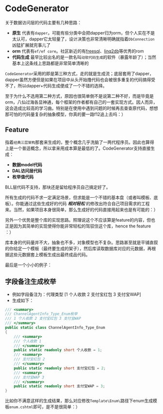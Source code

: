 # CodeGenerator
关于数据访问层的代码主要有几种思路：
- **原生**
  代表有`dapper`。可能有些分类中会把dapper归为orm，但个人实在不是太认可，dapper它太轻量了，设计决策也非常清晰明确就指着`DbConnection`凶猛扩展就完事儿了
- **orm**
  代表有`ef/ef core`。社区新近的有[freesql](https://github.com/dotnetcore/FreeSql)、[linq2db](https://github.com/linq2db/linq2db)等优秀的rom
- **代码生成**
  最早比较出名的是一款名叫`动软代码生成`的软件（暴露年龄了）；当然基本上这条线上思路都是非常简单清晰的

`CodeGenerator`采用的即是第三种方式，走的就是生成流；底层套用了dapper，dapper虽然方便但是如果在项目中从头开始撸代码也会被很多重复的代码搞得受不了，所以dapper+代码生成便成了一个不错的选择。

至于为什么不选用第二种方式，原因也很简单倒不是说第二种不好，而是毕竟是orm，八仙过海各显神通，每个框架的作者都有自己的一套实现方式。因人而异，这会造成比较高的学习曲。特别是在使用中遇到问题的时候再去查查原代码，想想那可怕的代码量复杂的抽象模型，你真的要一路f12追上去吗：）

## Feature
指着`经典三层架构`那套来生成的，整个概念几乎洗脑了一两代程序员。因此也算得上是一个普适概念，所以拿来用成本算是最低的了。CodeGenerator支持直接生成：
- **数据model代码**
- **DAL访问层代码**
- **枚举值代码**

BLL层代码不支持，那块还是留给程序员自己搞定好了。

所有生成的代码不求一定满足场景，但求能是一个不错的基本盘（或者叫模板、底板）。你能通过这些生成好的代码 ***相对轻松*** 的修改出符合自己项目需求的工程来。当然，如果项目本身很简单，那么生成好的代码直接用起来也是有可能的：）

另外一个优势是整个库的实现思路。照理说这个不应该算是feature的内容，但也正是因为其简单的实现使得你能非常轻松的驾驭住这个库，hence the feature ：）

库本身的代码量并不大，抽象也不多，对象模型也不复杂。思路甚至就是平铺直叙的你给定一个模板（最终要生成的架子），然后库读取数据库对应的元数据，再根据这些元数据套上模板生成出最终成品代码。

最后是一个小小的例子：
## 字段备注生成枚举
+ 例如字段备注为：代理类型 [1 个人收款 2 支付宝红包 3 支付宝WAP]
+ 生成如下：
```csharp
/// <summary>
/// ChannelAgentInfo_Type_Enum枚举
/// 1 个人收款 2 支付宝红包 3 支付宝WAP
/// </summary>
public static class ChannelAgentInfo_Type_Enum
{
	/// <summary>
	/// 个人收款 1
	/// </summary>
	public static readonly short 个人收款 = 1;
	/// <summary>
	/// 支付宝红包 2
	/// </summary>
	public static readonly short 支付宝红包 = 2;
	/// <summary>
	/// 支付宝WAP 3
	/// </summary>
	public static readonly short 支付宝WAP = 3;
}
```
比如你不满意这样的生成结果，那么对应修改`Template\Enum\`路径下enum生成模板`enum.cshtml`即可，是不是很简单：）